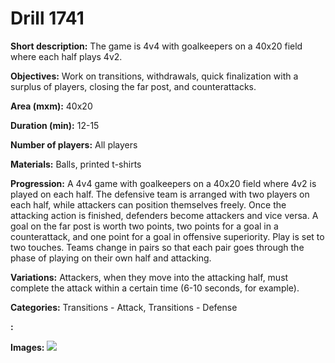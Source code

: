 # Drill 1741

**Short description:**
The game is 4v4 with goalkeepers on a 40x20 field where each half plays 4v2.

**Objectives:**
Work on transitions, withdrawals, quick finalization with a surplus of players, closing the far post, and counterattacks.

**Area (mxm):**
40x20

**Duration (min):**
12-15

**Number of players:**
All players

**Materials:**
Balls, printed t-shirts

**Progression:**
A 4v4 game with goalkeepers on a 40x20 field where 4v2 is played on each half. The defensive team is arranged with two players on each half, while attackers can position themselves freely. Once the attacking action is finished, defenders become attackers and vice versa. A goal on the far post is worth two points, two points for a goal in a counterattack, and one point for a goal in offensive superiority. Play is set to two touches. Teams change in pairs so that each pair goes through the phase of playing on their own half and attacking.

**Variations:**
Attackers, when they move into the attacking half, must complete the attack within a certain time (6-10 seconds, for example).

**Categories:**
Transitions - Attack, Transitions - Defense

**:**


**Images:**
![](https://www.coachingfutsal.com/\images\369d27eb-4996-46f8-be9b-19b7baa75bde_322.png)

